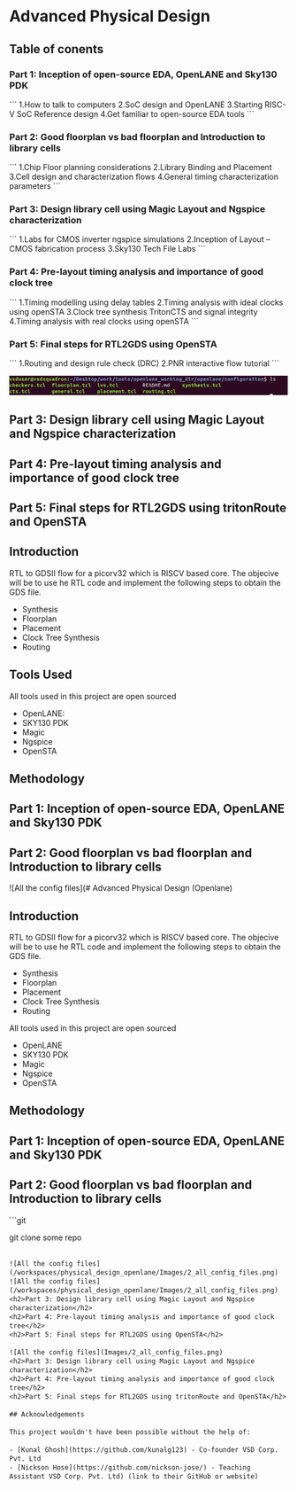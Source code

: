 # Advanced Physical Design 

## Table of conents
<h3>Part 1: Inception of open-source EDA, OpenLANE and Sky130 PDK</h3>
```
1.How to talk to computers
2.SoC design and OpenLANE
3.Starting RISC-V SoC Reference design
4.Get familiar to open-source EDA tools
```
<h3>Part 2: Good floorplan vs bad floorplan and Introduction to library cells</h3>
```
1.Chip Floor planning considerations
2.Library Binding and Placement
3.Cell design and characterization flows
4.General timing characterization parameters
```
<h3>Part 3: Design library cell using Magic Layout and Ngspice characterization</h3>
```
1.Labs for CMOS inverter ngspice simulations
2.Inception of Layout – CMOS fabrication process
3.Sky130 Tech File Labs
```
<h3>Part 4: Pre-layout timing analysis and importance of good clock tree</h3>
```
1.Timing modelling using delay tables
2.Timing analysis with ideal clocks using openSTA
3.Clock tree synthesis TritonCTS and signal integrity
4.Timing analysis with real clocks using openSTA
```
<h3>Part 5: Final steps for RTL2GDS using OpenSTA</h3>
```
1.Routing and design rule check (DRC)
2.PNR interactive flow tutorial
```

![All the config files](Images/2_all_config_files.png)
<h2>Part 3: Design library cell using Magic Layout and Ngspice characterization</h2>
<h2>Part 4: Pre-layout timing analysis and importance of good clock tree</h2>
<h2>Part 5: Final steps for RTL2GDS using tritonRoute and OpenSTA</h2>

## Introduction
RTL to GDSII flow for a picorv32 which is RISCV based core. The objecive will be to use he RTL code and implement the following steps to obtain the GDS file.
+ Synthesis
+ Floorplan
+ Placement
+ Clock Tree Synthesis
+ Routing

## Tools Used
All tools used in this project are open sourced
+ OpenLANE: 
+ SKY130 PDK
+ Magic
+ Ngspice
+ OpenSTA

## Methodology
<h2>Part 1: Inception of open-source EDA, OpenLANE and Sky130 PDK</h2>

<h2>Part 2: Good floorplan vs bad floorplan and Introduction to library cells</h2>
![All the config files](# Advanced Physical Design (Openlane)

## Introduction
RTL to GDSII flow for a picorv32 which is RISCV based core. The objecive will be to use he RTL code and implement the following steps to obtain the GDS file.
+ Synthesis
+ Floorplan
+ Placement
+ Clock Tree Synthesis
+ Routing

All tools used in this project are open sourced
+ OpenLANE
+ SKY130 PDK
+ Magic
+ Ngspice
+ OpenSTA

## Methodology
<h2>Part 1: Inception of open-source EDA, OpenLANE and Sky130 PDK</h2>

<h2>Part 2: Good floorplan vs bad floorplan and Introduction to library cells</h2>
```git 

git clone some repo
```

![All the config files](/workspaces/physical_design_openlane/Images/2_all_config_files.png)
![All the config files](/workspaces/physical_design_openlane/Images/2_all_config_files.png)
<h2>Part 3: Design library cell using Magic Layout and Ngspice characterization</h2>
<h2>Part 4: Pre-layout timing analysis and importance of good clock tree</h2>
<h2>Part 5: Final steps for RTL2GDS using OpenSTA</h2>

![All the config files](Images/2_all_config_files.png)
<h2>Part 3: Design library cell using Magic Layout and Ngspice characterization</h2>
<h2>Part 4: Pre-layout timing analysis and importance of good clock tree</h2>
<h2>Part 5: Final steps for RTL2GDS using tritonRoute and OpenSTA</h2>

## Acknowledgements

This project wouldn't have been possible without the help of:

- [Kunal Ghosh](https://github.com/kunalg123) - Co-founder VSD Corp. Pvt. Ltd 
- [Nickson Hose](https://github.com/nickson-jose/) - Teaching Assistant VSD Corp. Pvt. Ltd) (link to their GitHub or website)
